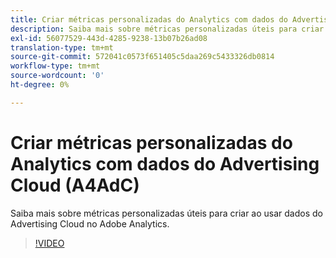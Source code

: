 ```yaml
---
title: Criar métricas personalizadas do Analytics com dados do Advertising Cloud
description: Saiba mais sobre métricas personalizadas úteis para criar ao usar dados do Advertising Cloud no Adobe Analytics.
exl-id: 56077529-443d-4285-9238-13b07b26ad08
translation-type: tm+mt
source-git-commit: 572041c0573f651405c5daa269c5433326db0814
workflow-type: tm+mt
source-wordcount: '0'
ht-degree: 0%

---
```


# Criar métricas personalizadas do Analytics com dados do Advertising Cloud (A4AdC)

Saiba mais sobre métricas personalizadas úteis para criar ao usar dados do Advertising Cloud no Adobe Analytics.  

>[!VIDEO](https://video.tv.adobe.com/v/33919)
